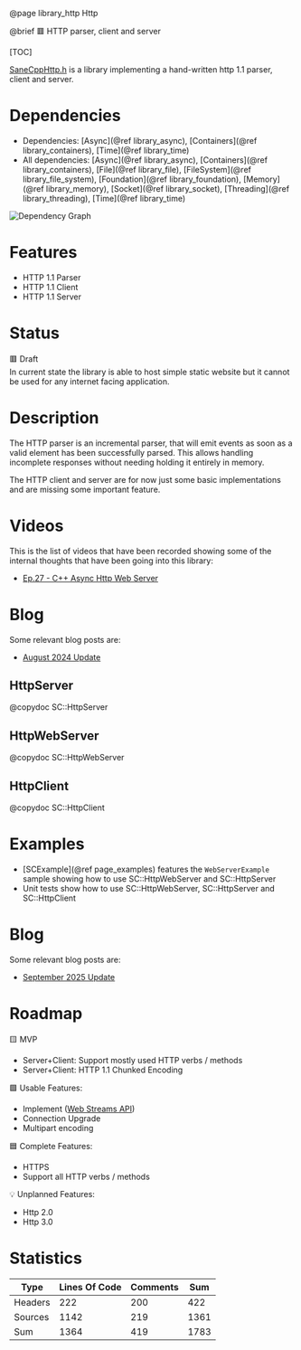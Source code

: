 @page library_http Http

@brief 🟥 HTTP parser, client and server

[TOC]

[SaneCppHttp.h](https://github.com/Pagghiu/SaneCppLibraries/releases/latest/download/SaneCppHttp.h) is a library implementing a hand-written http 1.1 parser, client and server.

# Dependencies
- Dependencies: [Async](@ref library_async), [Containers](@ref library_containers), [Time](@ref library_time)
- All dependencies: [Async](@ref library_async), [Containers](@ref library_containers), [File](@ref library_file), [FileSystem](@ref library_file_system), [Foundation](@ref library_foundation), [Memory](@ref library_memory), [Socket](@ref library_socket), [Threading](@ref library_threading), [Time](@ref library_time)

![Dependency Graph](Http.svg)


# Features
- HTTP 1.1 Parser
- HTTP 1.1 Client
- HTTP 1.1 Server

# Status
🟥 Draft  
In current state the library is able to host simple static website but it cannot be used for any internet facing application.  

# Description
The HTTP parser is an incremental parser, that will emit events as soon as a valid element has been successfully parsed.
This allows handling incomplete responses without needing holding it entirely in memory.

The HTTP client and server are for now just some basic implementations and are missing some important feature.  

# Videos

This is the list of videos that have been recorded showing some of the internal thoughts that have been going into this library:

- [Ep.27 - C++ Async Http Web Server](https://www.youtube.com/watch?v=yg438A9Db50)

# Blog

Some relevant blog posts are:

- [August 2024 Update](https://pagghiu.github.io/site/blog/2024-08-30-SaneCppLibrariesUpdate.html)

## HttpServer
@copydoc SC::HttpServer

## HttpWebServer
@copydoc SC::HttpWebServer

## HttpClient
@copydoc SC::HttpClient

# Examples

- [SCExample](@ref page_examples) features the `WebServerExample` sample showing how to use SC::HttpWebServer and SC::HttpServer
- Unit tests show how to use SC::HttpWebServer, SC::HttpServer and SC::HttpClient


# Blog

Some relevant blog posts are:

- [September 2025 Update](https://pagghiu.github.io/site/blog/2025-09-30-SaneCppLibrariesUpdate.html)

# Roadmap

🟨 MVP
- Server+Client: Support mostly used HTTP verbs / methods
- Server+Client: HTTP 1.1 Chunked Encoding

🟩 Usable Features:
- Implement ([Web Streams API](https://developer.mozilla.org/en-US/docs/Web/API/Streams_API))
- Connection Upgrade
- Multipart encoding

🟦 Complete Features:
- HTTPS
- Support all HTTP verbs / methods

💡 Unplanned Features:
- Http 2.0 
- Http 3.0

# Statistics
| Type      | Lines Of Code | Comments  | Sum   |
|-----------|---------------|-----------|-------|
| Headers   | 222			| 200		| 422	|
| Sources   | 1142			| 219		| 1361	|
| Sum       | 1364			| 419		| 1783	|

